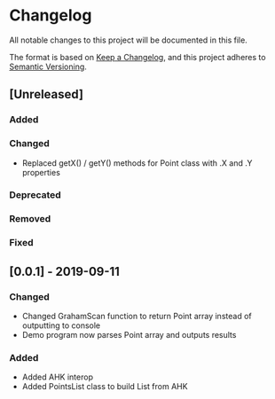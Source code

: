 # Changelog
All notable changes to this project will be documented in this file.

The format is based on [Keep a Changelog](https://keepachangelog.com/en/1.0.0/), and this project adheres to [Semantic Versioning](https://semver.org/spec/v2.0.0.html).

## [Unreleased]
### Added
### Changed
- Replaced getX() / getY() methods for Point class with .X and .Y properties
### Deprecated
### Removed
### Fixed

## [0.0.1] - 2019-09-11
### Changed
- Changed GrahamScan function to return Point array instead of outputting to console
- Demo program now parses Point array and outputs results
### Added
- Added AHK interop
- Added PointsList class to build List<Point> from AHK

